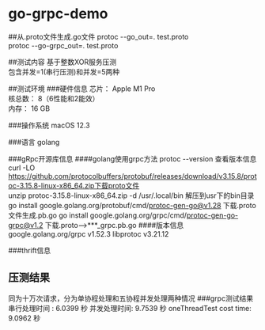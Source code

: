 # go-grpc-demo

##从.proto文件生成.go文件
protoc --go_out=.  test.proto  
protoc --go-grpc_out=. test.proto

##测试内容
基于整数XOR服务压测  
包含并发=1(串行压测)和并发=5两种

##测试环境
###硬件信息
芯片：	Apple M1 Pro  
核总数：	8（6性能和2能效）  
内存：	16 GB  

###操作系统
macOS 12.3

###语言
golang

###gRpc开源库信息
####golang使用grpc方法
protoc --version  查看版本信息  
curl -LO https://github.com/protocolbuffers/protobuf/releases/download/v3.15.8/protoc-3.15.8-linux-x86_64.zip下载proto文件  
unzip protoc-3.15.8-linux-x86_64.zip -d /usr/.local/bin 解压到usr下的bin目录
go install google.golang.org/protobuf/cmd/protoc-gen-go@v1.28 下载.proto文件生成.pb.go
go install google.golang.org/grpc/cmd/protoc-gen-go-grpc@v1.2 下载.proto-->***_grpc.pb.go
####版本信息
google.golang.org/grpc v1.52.3
libprotoc v3.21.12

###thrift信息

## 压测结果
同为十万次请求，分为单协程处理和五协程并发处理两种情况
###grpc测试结果
串行处理时间 : 6.0399 秒
并发处理时间: 9.7539 秒
oneThreadTest cost time: 9.0962 秒

